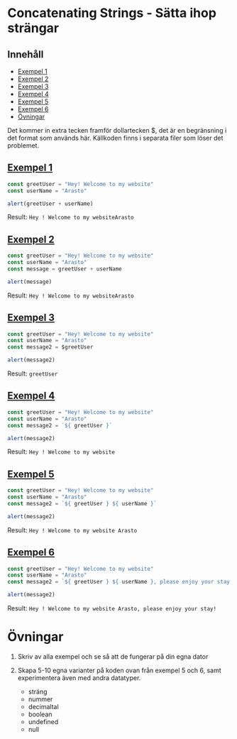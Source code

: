 # Concatenating Strings - Sätta ihop strängar

## Innehåll

- [Exempel 1](#exempel-1exempelex1js)
- [Exempel 2](#exempel-2exempelex2js)
- [Exempel 3](#exempel-3exempelex3js)
- [Exempel 4](#exempel-4exempelex4js)
- [Exempel 5](#exempel-5exempelex5js)
- [Exempel 6](#exempel-6exempelex6js)
- [Övningar](#vningar)

Det kommer in extra tecken framför dollartecken $, det är en begränsning i det format som används här. Källkoden finns i
separata filer som löser det problemet.

## [Exempel 1](exempel/ex1.js)

```javascript
const greetUser = "Hey! Welcome to my website"
const userName = "Arasto"

alert(greetUser + userName)
```

Result: `Hey ! Welcome to my websiteArasto`

## [Exempel 2](exempel/ex2.js)

```javascript
const greetUser = "Hey! Welcome to my website"
const userName = "Arasto"
const message = greetUser + userName

alert(message)
```

Result: `Hey ! Welcome to my websiteArasto`

## [Exempel 3](exempel/ex3.js)

```javascript
const greetUser = "Hey! Welcome to my website"
const userName = "Arasto"
const message2 = $greetUser

alert(message2)
```

Result: `greetUser`

## [Exempel 4](exempel/ex4.js)

```javascript
const greetUser = "Hey! Welcome to my website"
const userName = "Arasto"
const message2 = `${ greetUser }`

alert(message2)
```

Result: `Hey ! Welcome to my website`

## [Exempel 5](exempel/ex5.js)

```javascript
const greetUser = "Hey! Welcome to my website"
const userName = "Arasto"
const message2 = `${ greetUser } ${ userName }`

alert(message2)
```

Result: `Hey ! Welcome to my website Arasto`

## [Exempel 6](exempel/ex6.js)

```javascript
const greetUser = "Hey! Welcome to my website"
const userName = "Arasto"
const message2 = `${ greetUser } ${ userName }, please enjoy your stay!`

alert(message2)
```

Result: `Hey ! Welcome to my website Arasto, please enjoy your stay!`

# Övningar

1. Skriv av alla exempel och se så att de fungerar på din egna dator
2. Skapa 5-10 egna varianter på koden ovan från exempel 5 och 6, samt experimentera även med andra datatyper.

    - sträng
    - nummer
    - decimaltal
    - boolean
    - undefined
    - null
